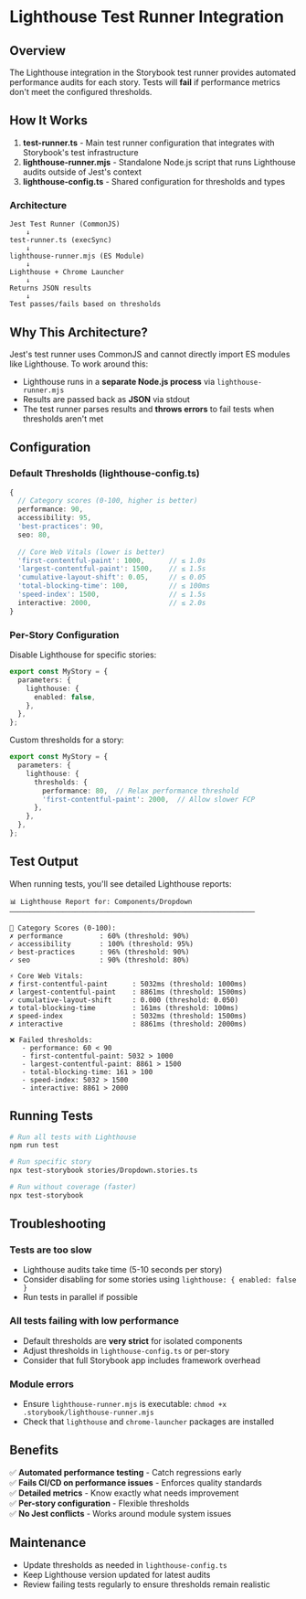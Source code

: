 # Lighthouse Test Runner Integration

## Overview

The Lighthouse integration in the Storybook test runner provides automated performance audits for each story. Tests will **fail** if performance metrics don't meet the configured thresholds.

## How It Works

1. **test-runner.ts** - Main test runner configuration that integrates with Storybook's test infrastructure
2. **lighthouse-runner.mjs** - Standalone Node.js script that runs Lighthouse audits outside of Jest's context
3. **lighthouse-config.ts** - Shared configuration for thresholds and types

### Architecture

```
Jest Test Runner (CommonJS)
    ↓
test-runner.ts (execSync)
    ↓
lighthouse-runner.mjs (ES Module)
    ↓
Lighthouse + Chrome Launcher
    ↓
Returns JSON results
    ↓
Test passes/fails based on thresholds
```

## Why This Architecture?

Jest's test runner uses CommonJS and cannot directly import ES modules like Lighthouse. To work around this:

- Lighthouse runs in a **separate Node.js process** via `lighthouse-runner.mjs`
- Results are passed back as **JSON** via stdout
- The test runner parses results and **throws errors** to fail tests when thresholds aren't met

## Configuration

### Default Thresholds (lighthouse-config.ts)

```typescript
{
  // Category scores (0-100, higher is better)
  performance: 90,
  accessibility: 95,
  'best-practices': 90,
  seo: 80,
  
  // Core Web Vitals (lower is better)
  'first-contentful-paint': 1000,      // ≤ 1.0s
  'largest-contentful-paint': 1500,    // ≤ 1.5s
  'cumulative-layout-shift': 0.05,     // ≤ 0.05
  'total-blocking-time': 100,          // ≤ 100ms
  'speed-index': 1500,                 // ≤ 1.5s
  interactive: 2000,                   // ≤ 2.0s
}
```

### Per-Story Configuration

Disable Lighthouse for specific stories:

```typescript
export const MyStory = {
  parameters: {
    lighthouse: {
      enabled: false,
    },
  },
};
```

Custom thresholds for a story:

```typescript
export const MyStory = {
  parameters: {
    lighthouse: {
      thresholds: {
        performance: 80,  // Relax performance threshold
        'first-contentful-paint': 2000,  // Allow slower FCP
      },
    },
  },
};
```

## Test Output

When running tests, you'll see detailed Lighthouse reports:

```
📊 Lighthouse Report for: Components/Dropdown
────────────────────────────────────────────────────────────

🎯 Category Scores (0-100):
✗ performance         : 60% (threshold: 90%)
✓ accessibility       : 100% (threshold: 95%)
✓ best-practices      : 96% (threshold: 90%)
✓ seo                 : 90% (threshold: 80%)

⚡ Core Web Vitals:
✗ first-contentful-paint      : 5032ms (threshold: 1000ms)
✗ largest-contentful-paint    : 8861ms (threshold: 1500ms)
✓ cumulative-layout-shift     : 0.000 (threshold: 0.050)
✗ total-blocking-time         : 161ms (threshold: 100ms)
✗ speed-index                 : 5032ms (threshold: 1500ms)
✗ interactive                 : 8861ms (threshold: 2000ms)

❌ Failed thresholds:
   - performance: 60 < 90
   - first-contentful-paint: 5032 > 1000
   - largest-contentful-paint: 8861 > 1500
   - total-blocking-time: 161 > 100
   - speed-index: 5032 > 1500
   - interactive: 8861 > 2000
```

## Running Tests

```bash
# Run all tests with Lighthouse
npm run test

# Run specific story
npx test-storybook stories/Dropdown.stories.ts

# Run without coverage (faster)
npx test-storybook
```

## Troubleshooting

### Tests are too slow

- Lighthouse audits take time (5-10 seconds per story)
- Consider disabling for some stories using `lighthouse: { enabled: false }`
- Run tests in parallel if possible

### All tests failing with low performance

- Default thresholds are **very strict** for isolated components
- Adjust thresholds in `lighthouse-config.ts` or per-story
- Consider that full Storybook app includes framework overhead

### Module errors

- Ensure `lighthouse-runner.mjs` is executable: `chmod +x .storybook/lighthouse-runner.mjs`
- Check that `lighthouse` and `chrome-launcher` packages are installed

## Benefits

✅ **Automated performance testing** - Catch regressions early  
✅ **Fails CI/CD on performance issues** - Enforces quality standards  
✅ **Detailed metrics** - Know exactly what needs improvement  
✅ **Per-story configuration** - Flexible thresholds  
✅ **No Jest conflicts** - Works around module system issues  

## Maintenance

- Update thresholds as needed in `lighthouse-config.ts`
- Keep Lighthouse version updated for latest audits
- Review failing tests regularly to ensure thresholds remain realistic

